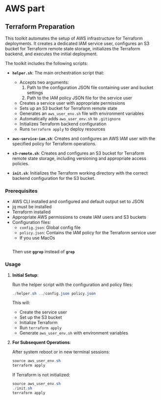 # AWS part

## Terraform Preparation

This toolkit automates the setup of AWS infrastructure for Terraform deployments. It creates a dedicated IAM service user, configures an S3 bucket for Terraform remote state storage, initializes the Terraform backend, and executes the initial deployment.

The toolkit includes the following scripts:

* **`helper.sh`**: The main orchestration script that:
  - Accepts two arguments:
    1. Path to the configuration JSON file containing user and bucket settings
    2. Path to the IAM policy JSON file for the service user
  - Creates a service user with appropriate permissions
  - Sets up an S3 bucket for Terraform remote state
  - Generates an `aws_user_env.sh` file with environment variables
  - Automatically adds `aws_user_env.sh` to `.gitignore`
  - Initializes Terraform backend configuration
  - Runs `terraform apply` to deploy resources

* **`aws-service-iam.sh`**: Creates and configures an AWS IAM user with the specified policy for Terraform operations.

* **`s3-remote.sh`**: Creates and configures an S3 bucket for Terraform remote state storage, including versioning and appropriate access policies.

* **`init.sh`**: Initializes the Terraform working directory with the correct backend configuration for the S3 bucket.

### Prerequisites

* AWS CLI installed and configured and default output set to JSON
* jq must be installed
* Terraform installed
* Appropriate AWS permissions to create IAM users and S3 buckets
* Configuration files:
  - `config.json`: Global config file
  - `policy.json`: Contains the IAM policy for the Terraform service user
  * If you use MacOs 
  ```brew install grep
   ```
   Then use **`ggrep`** instead of **`grep`**


### Usage

1. **Initial Setup**:

   Run the helper script with the configuration and policy files:

   ```powershell
   ./helper.sh ../config.json policy.json
   ```

   This will:
   - Create the service user
   - Set up the S3 bucket
   - Initialize Terraform
   - Run `terraform apply`
   - Generate `aws_user_env.sh` with environment variables

2. **For Subsequent Operations**:

   After system reboot or in new terminal sessions:

   ```powershell
   source aws_user_env.sh
   terraform apply
   ```

   If Terraform is not initialized:

   ```powershell
   source aws_user_env.sh
   ./init.sh
   terraform apply
   ```